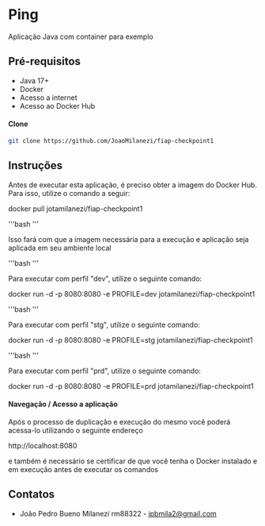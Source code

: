 # Ping

Aplicação Java com container para exemplo

## Pré-requisitos

- Java 17+
- Docker 
- Acesso a internet
- Acesso ao Docker Hub

#### Clone

```bash
git clone https://github.com/JoaoMilanezi/fiap-checkpoint1
```

## Instruções

Antes de executar esta aplicação, é preciso obter a imagem do Docker Hub. Para isso, utilize o comando a seguir:

docker pull jotamilanezi/fiap-checkpoint1

'''bash
'''

Isso fará com que a imagem necessária para a execução e aplicação seja aplicada em seu ambiente local

'''bash
'''

Para executar com perfil "dev", utilize o seguinte comando:

docker run -d -p 8080:8080 -e PROFILE=dev jotamilanezi/fiap-checkpoint1

'''bash
'''

Para executar com perfil "stg", utilize o seguinte comando:

docker run -d -p 8080:8080 -e PROFILE=stg jotamilanezi/fiap-checkpoint1

'''bash
'''

Para executar com perfil "prd", utilize o seguinte comando:

docker run -d -p 8080:8080 -e PROFILE=prd jotamilanezi/fiap-checkpoint1



#### Navegação / Acesso a aplicação

Após o processo de duplicação e execução do mesmo você poderá acessa-lo utilizando o seguinte endereço

http://localhost:8080

e também é necessário se certificar de que você tenha o Docker instalado e em execução antes de executar os comandos



## Contatos

- João Pedro Bueno Milanezi rm88322 - jpbmila2@gmail.com



